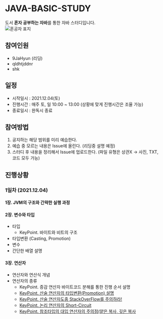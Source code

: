 # JAVA-BASIC-STUDY
도서 **혼자 공부하는 자바**를 통한 자바 스터디입니다.  
![혼공자 표지](https://user-images.githubusercontent.com/94362613/144710845-1b21fc0b-dbe0-4449-b39c-8472ca199809.jpg)


## 참여인원
* 9JaHyun (리딩)
* qldhtjddnr
* shk

## 일정
* 시작일시 : 2021.12.04(토)
* 진행시간 : 매주 토, 일 10:00 ~ 13:00 (상황에 맞게 진행시간은 조율 가능)  
* 종료일시 : 완독시 종료


## 참여방법
1. 공지하는 해당 범위를 미리 예습한다.
2. 예습 중 모르는 내용은 Issue에 올린다. (리딩중 설명 예정)
3. 스터디 후 내용을 정리해서 Issue에 업로드한다. (파일 유형은 상관X -> 사진, TXT, 코드 모두 가능)

## 진행상황
### 1일차 (2021.12.04)

#### 1장. JVM의 구조와 간략한 실행 과정

#### 2장. 변수와 타입
* 타입
  * KeyPoint. 바이트와 비트의 구조
* 타입변환 (Casting, Promotion)
* 변수
* 간단한 배열 설명

#### 3장. 연산자
* 연산자와 연산식 개념
* 연산자의 종류
   * KeyPoint. 증감 연산자 바이트코드 분해를 통한 진행 순서 설명
   * [KeyPoint. 산술 연산자의 타입변환(Promotion) 설명](https://github.com/9JaHyun/JAVA-BASIC-STUDY/blob/main/CH3/readme.md#%EC%97%B0%EC%82%B0-%EC%A4%91-%ED%83%80%EC%9E%85-%EC%8A%B9%EA%B2%A9)
   * [KeyPoint. 산술 연산자도중 StackOverFlow를 주의하라!](https://github.com/9JaHyun/JAVA-BASIC-STUDY/blob/main/CH3/readme.md#%EC%82%B0%EC%88%A0%EC%97%B0%EC%82%B0%EC%9E%90-%EC%A4%91-%EC%A3%BC%EC%9D%98%EC%82%AC%ED%95%AD-overflow)
   * [KeyPoint. 논리 연산자의 Short-Circuit](https://github.com/9JaHyun/JAVA-BASIC-STUDY/blob/main/CH3/readme.md#%EC%99%80--%EC%99%80--%EC%B0%A8%EC%9D%B4)
   * [KeyPoint. 참조타입의 대입 연산자의 주의점(얕은 복사, 깊은 복사](https://github.com/9JaHyun/JAVA-BASIC-STUDY/blob/main/CH3/readme.md#%EC%A3%BC%EC%9D%98%EC%82%AC%ED%95%AD)


